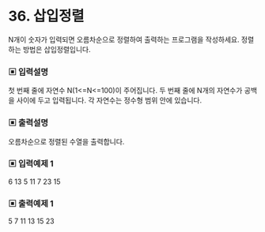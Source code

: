 # 36. 삽입정렬

N개이 숫자가 입력되면 오름차순으로 정렬하여 출력하는 프로그램을 작성하세요.
정렬하는 방법은 삽입정렬입니다.

### ▣ 입력설명

첫 번째 줄에 자연수 N(1<=N<=100)이 주어집니다.
두 번째 줄에 N개의 자연수가 공백을 사이에 두고 입력됩니다. 각 자연수는 정수형 범위 안에 있습니다. 

### ▣ 출력설명

오름차순으로 정렬된 수열을 출력합니다.

### ▣ 입력예제 1 

6
13 5 11 7 23 15

### ▣ 출력예제 1

5 7 11 13 15 23
